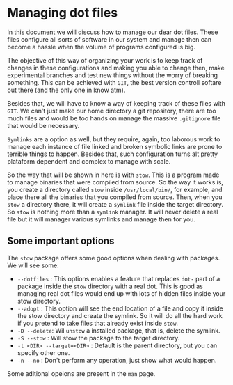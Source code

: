 # Managing dot files
In this document we will discuss how to manage our dear dot files. These files configure all sorts of software in our system and manage then can become a hassle when the volume of programs configured is big.

The objective of this way of organizing your work is to keep track of changes in these configurations and making you able to change then, make experimental branches and test new things without the worry of breaking something. This can be achieved with `GIT`, the best version controll softare out there (and the only one in know atm).

Besides that, we will have to know a way of keeping track of these files with `GIT`. We can't just make our home directory a git repository, there are too much files and would be too hands on manage the massive `.gitignore` file that would be necessary.

`Symlinks` are a option as well, but they require, again, too laborous work to manage each instance of file linked and broken symbolic links are prone to terrible things to happen. Besides that, such configuration turns alt pretty plataform dependent and complex to manage with scale.

So the way that will be shown in here is with `stow`. This is a program made to manage binaries that were compiled from source. So the way it works is, you create a directory called `stow` inside `/usr/local/bin/`, for example, and place there all the binaries that you compiled from source. Then, when you `stow` a directory there, it will create a `symlink` file inside the target directory. So `stow` is nothing more than a `symlink` manager. It will never delete a real file but it will manager various symlinks and manage then for you.

## Some important options
The `stow` package offers some good options when dealing with packages. We will see some:

- `--dotfiles` : This options enables a feature that replaces `dot-` part of a package inside the `stow` directory with a real dot. This is good as managing real dot files would end up with lots of hidden files inside your stow directory.
- `--adopt` : This option will see the end location of a file and copy it inside the stow directory and create the symlink. So it will do all the hard work if you pretend to take files that already exist inside `stow`.
- `-D --delete`: Wil `unstow` a installed package, that is, delete the symlink.
- `-S --stow` : Will stow the package to the target directory.
- `-t <DIR> --target=<DIR>` : Default is the parent directory, but you can specify other one.
- `-n --no` : Don't perform any operation, just show what would happen.

Some aditional opeions are present in the `man` page.

